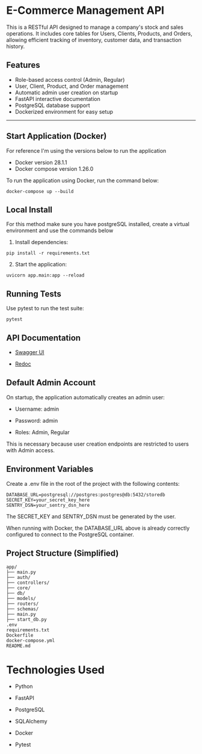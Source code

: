 # E-Commerce Management API

This is a RESTful API designed to manage a company's stock and sales operations. It includes core 
tables for Users, Clients, Products, and Orders, allowing efficient tracking of inventory, customer data, 
and transaction history.

## Features

- Role-based access control (Admin, Regular)
- User, Client, Product, and Order management
- Automatic admin user creation on startup
- FastAPI interactive documentation
- PostgreSQL database support
- Dockerized environment for easy setup

---

## Start Application (Docker)

For reference I'm using the versions below to run the application

- Docker version 28.1.1
- Docker compose version 1.26.0

To run the application using Docker, run the command below:

```
docker-compose up --build
```

## Local Install

For this method make sure you have postgreSQL installed, create a virtual environment and use the commands below

1. Install dependencies:

```
pip install -r requirements.txt
```

2. Start the application:

```
uvicorn app.main:app --reload
```

## Running Tests

Use pytest to run the test suite:

```
pytest
```

## API Documentation

- [Swagger UI](http://127.0.0.1:8000/docs)

- [Redoc](http://127.0.0.1:8000/redoc)

## Default Admin Account

On startup, the application automatically creates an admin user:

- Username: admin

- Password: admin

- Roles: Admin, Regular

This is necessary because user creation endpoints are restricted to users with Admin access.

## Environment Variables

Create a .env file in the root of the project with the following contents:

```
DATABASE_URL=postgresql://postgres:postgres@db:5432/storedb
SECRET_KEY=your_secret_key_here
SENTRY_DSN=your_sentry_dsn_here
```

The SECRET_KEY and SENTRY_DSN must be generated by the user.

When running with Docker, the DATABASE_URL above is already correctly configured to connect to the PostgreSQL container.

## Project Structure (Simplified)

```
app/
├── main.py
├── auth/
├── controllers/
├── core/
├── db/
├── models/
├── routers/
├── schemas/
├── main.py
├── start_db.py
.env
requirements.txt
Dockerfile
docker-compose.yml
README.md
```

# Technologies Used

- Python

- FastAPI

- PostgreSQL

- SQLAlchemy

- Docker

- Pytest
